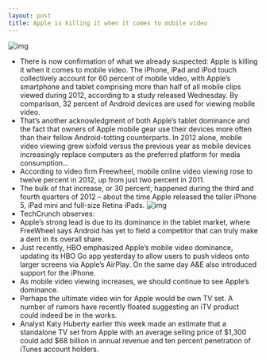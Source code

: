```yaml
---
layout: post
title: Apple is killing it when it comes to mobile video
---
```

![img](http://media.idownloadblog.com/wp-content/uploads/2013/02/iPad-mini-users-007.jpg)
* There is now confirmation of what we already suspected: Apple is killing it when it comes to mobile video. The iPhone, iPad and iPod touch collectively account for 60 percent of mobile video, with Apple’s smartphone and tablet comprising more than half of all mobile clips viewed during 2012, according to a study released Wednesday. By comparison, 32 percent of Android devices are used for viewing mobile video.
* That’s another acknowledgment of both Apple’s tablet dominance and the fact that owners of Apple mobile gear use their devices more often than their fellow Android-totting counterparts. In 2012 alone, mobile video viewing grew sixfold versus the previous year as mobile devices increasingly replace computers as the preferred platform for media consumption…
* According to video firm Freewheel, mobile online video viewing rose to twelve percent in 2012, up from just two percent in 2011.
* The bulk of that increase, or 30 percent, happened during the third and fourth quarters of 2012 – about the time Apple released the taller iPhone 5, iPad mini and full-size Retina iPads.
![img](http://media.idownloadblog.com/wp-content/uploads/2013/02/apple-video-views-chart.png)
* TechCrunch observes:
* Apple’s strong lead is due to its dominance in the tablet market, where FreeWheel says Android has yet to field a competitor that can truly make a dent in its overall share.
* Just recently, HBO emphasized Apple’s mobile video dominance, updating its HBO Go app yesterday to allow users to push videos onto larger screens via Apple’s AirPlay. On the same day A&E also introduced support for the iPhone.
* As mobile video viewing increases, we should continue to see Apple’s dominance.
* Perhaps the ultimate video win for Apple would be own TV set. A number of rumors have recently floated suggesting an iTV product could indeed be in the works.
* Analyst Katy Huberty earlier this week made an estimate that a standalone TV set from Apple with an average selling price of $1,300 could add $68 billion in annual revenue and ten percent penetration of iTunes account holders.

